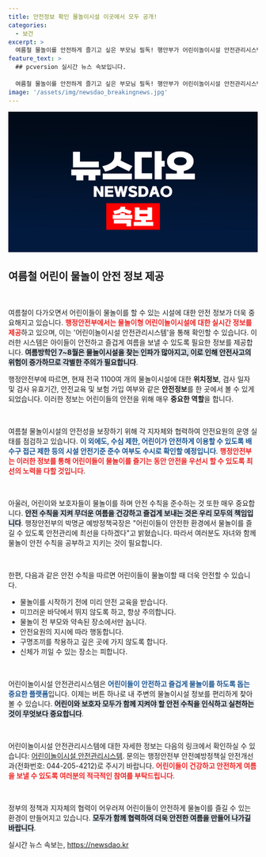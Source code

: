 ```yaml
---
title: 안전정보 확인 물놀이시설 이곳에서 모두 공개!
categories:
  - 보건
excerpt: >
  여름철 물놀이를 안전하게 즐기고 싶은 부모님 필독! 행안부가 어린이놀이시설 안전관리시스템을 통해 전국 1100여 개 물놀이시설의 안전정보를 실시간 제공한다고 밝혔습니다. 클릭 한 번으로 아이들의 안전을 확인하세요!
feature_text: >
  ## pcversion 실시간 뉴스 속보입니다.

  여름철 물놀이를 안전하게 즐기고 싶은 부모님 필독! 행안부가 어린이놀이시설 안전관리시스템을 통해 전국 1100여 개 물놀이시설의 안전정보를 실시간 제공한다고 밝혔습니다. 클릭 한 번으로 아이들의 안전을 확인하세요!
image: '/assets/img/newsdao_breakingnews.jpg'
---
```


<p><img src="/assets/img/newsdao_breakingnews.jpg" alt="pcversion 속보" /></p>

<h2 data-ke-size="size26">여름철 어린이 물놀이 안전 정보 제공</h2>

<p data-ke-size="size16">&nbsp;</p>

<p>여름철이 다가오면서 어린이들이 물놀이를 할 수 있는 시설에 대한 안전 정보가 더욱 중요해지고 있습니다. <b><span style="color: #ee2323;">행정안전부에서는 물놀이형 어린이놀이시설에 대한 실시간 정보를 제공</span></b>하고 있으며, 이는 '어린이놀이시설 안전관리시스템'을 통해 확인할 수 있습니다. 이러한 시스템은 아이들이 안전하고 즐겁게 여름을 보낼 수 있도록 필요한 정보를 제공합니다. <b><span style="background-color: #21538527;">여름방학인 7~8월은 물놀이시설을 찾는 인파가 많아지고, 이로 인해 안전사고의 위험이 증가하므로 각별한 주의가 필요합니다</span></b>. </p>

<p>행정안전부에 따르면, 현재 전국 1100여 개의 물놀이시설에 대한 <b>위치정보</b>, 검사 일자 및 검사 유효기간, 안전교육 및 보험 가입 여부와 같은 <b>안전정보</b>를 한 곳에서 볼 수 있게 되었습니다. 이러한 정보는 어린이들의 안전을 위해 매우 <b>중요한 역할</b>을 합니다. </p>

<p data-ke-size="size16">&nbsp;</p>

<p>여름철 물놀이시설의 안전성을 보장하기 위해 각 지자체와 협력하여 안전요원의 운영 실태를 점검하고 있습니다. <b><span style="color: #1a5490;">이 외에도, 수심 제한, 어린이가 안전하게 이용할 수 있도록 배수구 접근 제한 등의 시설 안전기준 준수 여부도 수시로 확인할 예정입니다</span></b>. <b><span style="color: #ee2323;">행정안전부는 이러한 정보를 통해 어린이들이 물놀이를 즐기는 동안 안전을 우선시 할 수 있도록 최선의 노력을 다할 것입니다</span></b>.</p>

<p data-ke-size="size16">&nbsp;</p>

<p>아울러, 어린이와 보호자들이 물놀이를 하며 안전 수칙을 준수하는 것 또한 매우 중요합니다. <b><span style="background-color: #21538527;">안전 수칙을 지켜 무더운 여름을 건강하고 즐겁게 보내는 것은 우리 모두의 책임입니다</span></b>. 행정안전부의 박명균 예방정책국장은 "어린이들이 안전한 환경에서 물놀이를 즐길 수 있도록 안전관리에 최선을 다하겠다"고 밝혔습니다. 따라서 여러분도 자녀와 함께 물놀이 안전 수칙을 공부하고 지키는 것이 필요합니다.</p>

<p data-ke-size="size16">&nbsp;</p>

<p>한편, 다음과 같은 안전 수칙을 따르면 어린이들이 물놀이할 때 더욱 안전할 수 있습니다.</p>

<ul>
<li>물놀이를 시작하기 전에 미리 안전 교육을 받습니다.</li>
<li>미끄러운 바닥에서 뛰지 않도록 하고, 항상 주의합니다.</li>
<li>물놀이 전 부모와 약속된 장소에서만 놉니다.</li>
<li>안전요원의 지시에 따라 행동합니다.</li>
<li>구명조끼를 착용하고 깊은 곳에 가지 않도록 합니다.</li>
<li>신체가 끼일 수 있는 장소는 피합니다.</li>
</ul>

<p data-ke-size="size16">&nbsp;</p>

<p>어린이놀이시설 안전관리시스템은 <b><span style="color: #1a5490;">어린이들이 안전하고 즐겁게 물놀이를 하도록 돕는 중요한 플랫폼</span></b>입니다. 이제는 버튼 하나로 내 주변의 물놀이시설 정보를 편리하게 찾아볼 수 있습니다. <b><span style="background-color: #21538527;">어린이와 보호자 모두가 함께 지켜야 할 안전 수칙을 인식하고 실천하는 것이 무엇보다 중요합니다</span></b>.</p>

<p data-ke-size="size16">&nbsp;</p>

<p>어린이놀이시설 안전관리시스템에 대한 자세한 정보는 다음의 링크에서 확인하실 수 있습니다: <a href="https://www.cpf.go.kr/cpf">어린이놀이시설 안전관리시스템</a>. 문의는 행정안전부 안전예방정책실 안전개선과(전화번호: 044-205-4212)로 주시기 바랍니다. <b><span style="color: #ee2323;">어린이들이 건강하고 안전하게 여름을 보낼 수 있도록 여러분의 적극적인 참여를 부탁드립니다</span></b>.</p>

<p data-ke-size="size16">&nbsp;</p>

<p>정부의 정책과 지자체의 협력이 어우러져 어린이들이 안전하게 물놀이를 즐길 수 있는 환경이 만들어지고 있습니다. <b><span style="background-color: #21538527;">모두가 함께 협력하여 더욱 안전한 여름을 만들어 나가길 바랍니다</span></b>. </p>
실시간 뉴스 속보는, <a href="https://newsdao.kr" rel="dofollow">https://newsdao.kr</a>


